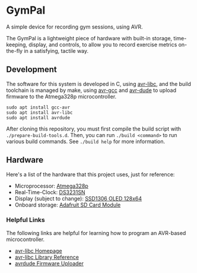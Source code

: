 # GymPal
A simple device for recording gym sessions, using AVR.

The GymPal is a lightweight piece of hardware with built-in storage, time-keeping, display, and controls, to allow you to record exercise metrics on-the-fly in a satisfying, tactile way.

## Development
The software for this system is developed in C, using [avr-libc](https://www.nongnu.org/avr-libc/), and the build toolchain is managed by make, using [avr-gcc](https://linux.die.net/man/1/avr-gcc) and [avr-dude](https://github.com/avrdudes/avrdude) to upload firmware to the Atmega328p microcontroller.

```shell
sudo apt install gcc-avr
sudo apt install avr-libc
sudo apt install avrdude
```

After cloning this repository, you must first compile the build script with `./prepare-build-tools.d`. Then, you can run `./build <command>` to run various build commands. See `./build help` for more information.

## Hardware
Here's a list of the hardware that this project uses, just for reference:
- Microprocessor: [Atmega328p](https://ww1.microchip.com/downloads/en/DeviceDoc/Atmel-7810-Automotive-Microcontrollers-ATmega328P_Datasheet.pdf)
- Real-Time-Clock: [DS3231SN](https://nl.mouser.com/datasheet/2/256/DS3231-1513891.pdf)
- Display (subject to change): [SSD1306 OLED 128x64](https://cdn-shop.adafruit.com/datasheets/SSD1306.pdf)
- Onboard storage: [Adafruit SD Card Module](https://cdn-shop.adafruit.com/datasheets/TS16GUSDHC6.pdf)

### Helpful Links
The following links are helpful for learning how to program an AVR-based microcontroller.

- [avr-libc Homepage](https://www.nongnu.org/avr-libc/)
- [avr-libc Library Reference](https://www.nongnu.org/avr-libc/user-manual/modules.html)
- [avrdude Firmware Uploader](https://github.com/avrdudes/avrdude)
